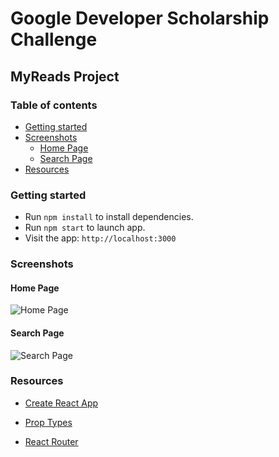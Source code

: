 # Google Developer Scholarship Challenge

## MyReads Project

### Table of contents

- [Getting started](#getting-started)
- [Screenshots](#screenshots)
	* [Home Page](#home-page)
	* [Search Page](#search-page)
- [Resources](#resources)

### Getting started

* Run ```npm install``` to install dependencies.
* Run ```npm start``` to launch app.
* Visit the app: `http://localhost:3000`

### Screenshots

#### Home Page

![Home Page](https://user-images.githubusercontent.com/21098450/42733683-85faa57e-883e-11e8-8b95-a0c7acdade2d.png)

#### Search Page

![Search Page](https://user-images.githubusercontent.com/21098450/42733687-9b21de54-883e-11e8-9676-ed3c3ab0ad5f.png)

### Resources

* [Create React App](https://github.com/facebookincubator/create-react-app)

* [Prop Types](https://github.com/airbnb/prop-types)

* [React Router](https://github.com/ReactTraining/react-router/tree/master/packages/react-router-dom)
